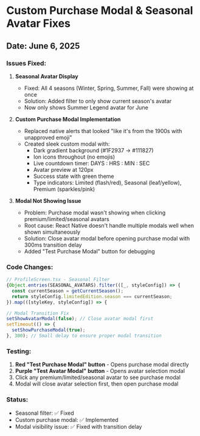 # Custom Purchase Modal & Seasonal Avatar Fixes
## Date: June 6, 2025

### Issues Fixed:

1. **Seasonal Avatar Display**
   - Fixed: All 4 seasons (Winter, Spring, Summer, Fall) were showing at once
   - Solution: Added filter to only show current season's avatar
   - Now only shows Summer Legend avatar for June

2. **Custom Purchase Modal Implementation**
   - Replaced native alerts that looked "like it's from the 1900s with unapproved emoji"
   - Created sleek custom modal with:
     - Dark gradient background (#1F2937 → #111827)
     - Ion icons throughout (no emojis)
     - Live countdown timer: DAYS : HRS : MIN : SEC
     - Avatar preview at 120px
     - Success state with green theme
     - Type indicators: Limited (flash/red), Seasonal (leaf/yellow), Premium (sparkles/pink)

3. **Modal Not Showing Issue**
   - Problem: Purchase modal wasn't showing when clicking premium/limited/seasonal avatars
   - Root cause: React Native doesn't handle multiple modals well when shown simultaneously
   - Solution: Close avatar modal before opening purchase modal with 300ms transition delay
   - Added "Test Purchase Modal" button for debugging

### Code Changes:

```typescript
// ProfileScreen.tsx - Seasonal Filter
{Object.entries(SEASONAL_AVATARS).filter(([_, styleConfig]) => {
  const currentSeason = getCurrentSeason();
  return styleConfig.limitedEdition.season === currentSeason;
}).map(([styleKey, styleConfig]) => {
```

```typescript
// Modal Transition Fix
setShowAvatarModal(false); // Close avatar modal first
setTimeout(() => {
  setShowPurchaseModal(true);
}, 300); // Small delay to ensure proper modal transition
```

### Testing:
1. **Red "Test Purchase Modal" button** - Opens purchase modal directly
2. **Purple "Test Avatar Modal" button** - Opens avatar selection modal
3. Click any premium/limited/seasonal avatar to see purchase modal
4. Modal will close avatar selection first, then open purchase modal

### Status:
- Seasonal filter: ✅ Fixed
- Custom purchase modal: ✅ Implemented
- Modal visibility issue: ✅ Fixed with transition delay
